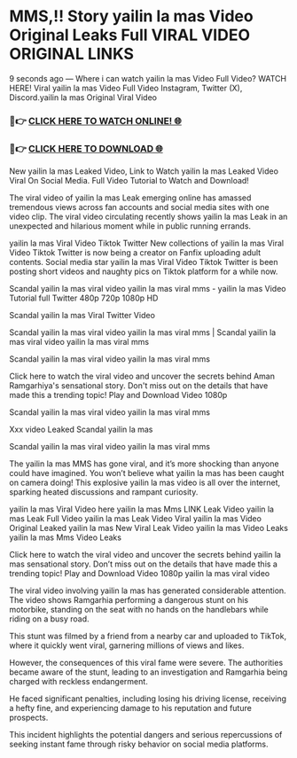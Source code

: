 # MMS,!! Story yailin la mas Video Original Leaks Full VIRAL VIDEO ORIGINAL LINKS

9 seconds ago — Where i can watch yailin la mas Video Full Video? WATCH HERE! Viral yailin la mas Video Full Video Instagram, Twitter (X), Discord.yailin la mas Original Viral Video

### 🔴👉 [CLICK HERE TO WATCH ONLINE! 🌐](https://nioki.today/viral-leaked-video-watch-free-online/)

### 🔴👉 [CLICK HERE TO DOWNLOAD 🌐](https://nioki.today/viral-leaked-video-watch-free-online/)

New yailin la mas Leaked Video, Link to Watch yailin la mas Leaked Video Viral On Social Media. Full Video Tutorial to Watch and Download!

The viral video of yailin la mas Leak emerging online has amassed tremendous views across fan accounts and social media sites with one video clip. The viral video circulating recently shows yailin la mas Leak in an unexpected and hilarious moment while in public running errands.

yailin la mas Viral Video Tiktok Twitter New collections of yailin la mas Viral Video Tiktok Twitter is now being a creator on Fanfix uploading adult contents. Social media star yailin la mas Viral Video Tiktok Twitter is been posting short videos and naughty pics on Tiktok platform for a while now.

Scandal yailin la mas viral video yailin la mas viral mms - yailin la mas Video Tutorial full Twitter 480p 720p 1080p HD

Scandal yailin la mas Viral Twitter Video

Scandal yailin la mas viral video yailin la mas viral mms | Scandal yailin la mas viral video yailin la mas viral mms

Scandal yailin la mas viral video yailin la mas viral mms

Click here to watch the viral video and uncover the secrets behind Aman Ramgarhiya's sensational story. Don't miss out on the details that have made this a trending topic! Play and Download Video 1080p

Scandal yailin la mas viral video yailin la mas viral mms

Xxx video Leaked Scandal yailin la mas

Scandal yailin la mas viral video yailin la mas viral mms

The yailin la mas MMS has gone viral, and it’s more shocking than anyone could have imagined. You won’t believe what yailin la mas has been caught on camera doing! This explosive yailin la mas video is all over the internet, sparking heated discussions and rampant curiosity.

yailin la mas Viral Video here yailin la mas Mms LINK Leak Video yailin la mas Leak Full Video yailin la mas Leak Video Viral yailin la mas Video Original Leaked yailin la mas New Viral Leak Video yailin la mas Video Leaks yailin la mas Mms Video Leaks

Click here to watch the viral video and uncover the secrets behind yailin la mas sensational story. Don’t miss out on the details that have made this a trending topic! Play and Download Video 1080p yailin la mas viral video

The viral video involving yailin la mas has generated considerable attention. The video shows Ramgarhia performing a dangerous stunt on his motorbike, standing on the seat with no hands on the handlebars while riding on a busy road.

This stunt was filmed by a friend from a nearby car and uploaded to TikTok, where it quickly went viral, garnering millions of views and likes.

However, the consequences of this viral fame were severe. The authorities became aware of the stunt, leading to an investigation and Ramgarhia being charged with reckless endangerment.

He faced significant penalties, including losing his driving license, receiving a hefty fine, and experiencing damage to his reputation and future prospects.

This incident highlights the potential dangers and serious repercussions of seeking instant fame through risky behavior on social media platforms.
